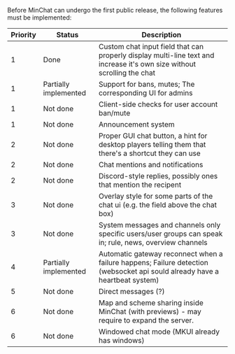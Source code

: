 Before MinChat can undergo the first public release, the following features must be implemented:

| Priority | Status                | Description                                                                                                                 |
|----------|-----------------------|-----------------------------------------------------------------------------------------------------------------------------|
| 1        | Done                  | Custom chat input field that can properly display multi-line text and increase it's own size without scrolling the chat     |
| 1        | Partially implemented | Support for bans, mutes; The corresponding UI for admins                                                                    |
| 1        | Not done              | Client-side checks for user account ban/mute                                                                                |
| 1        | Not done              | Announcement system                                                                                                         |
| 2        | Not done              | Proper GUI chat button, a hint for desktop players telling them that there's a shortcut they can use                        |
| 2        | Not done              | Chat mentions and notifications                                                                                             |
| 2        | Not done              | Discord-style replies, possibly ones that mention the recipent                                                              |
| 3        | Not done              | Overlay style for some parts of the chat ui (e.g. the field above the chat box)                                             |
| 3        | Not done              | System messages and channels only specific users/user groups can speak in; rule, news, overview channels                    |
| 4        | Partially implemented | Automatic gateway reconnect when a failure happens; Failure detection (websocket api sould already have a heartbeat system) |
| 5        | Not done              | Direct messages (?)                                                                                                         |
| 6        | Not done              | Map and scheme sharing inside MinChat (with previews) - may require to expand the server.                                   |
| 6        | Not done              | Windowed chat mode (MKUI already has windows)                                                                               |                                                                                                         |
